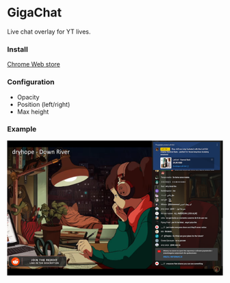 # GigaChat

Live chat overlay for YT lives.

### Install

[Chrome Web store](https://chrome.google.com/webstore/detail/gigachat/hcdpihegjjpapihcieofljleapiffjfe?hl=pl&authuser=1)

### Configuration

* Opacity
* Position (left/right)
* Max height

### Example

![!screenshot](screenshots/example.png)
